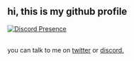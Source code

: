 ## hi, this is my github profile


[![Discord Presence](https://lanyard.cnrad.dev/api/388688451173875728?hideStatus=true)](https://discord.com/users/388688451173875728)

<br>
you can talk to me on <a href="https://twitter.com/twikipediafan16" target="_blank" rel="noreferrer">twitter</a> or <a href="https://discord.com/users/388688451173875728" target="_blank" rel="noreferrer">discord.</a>
</br>




